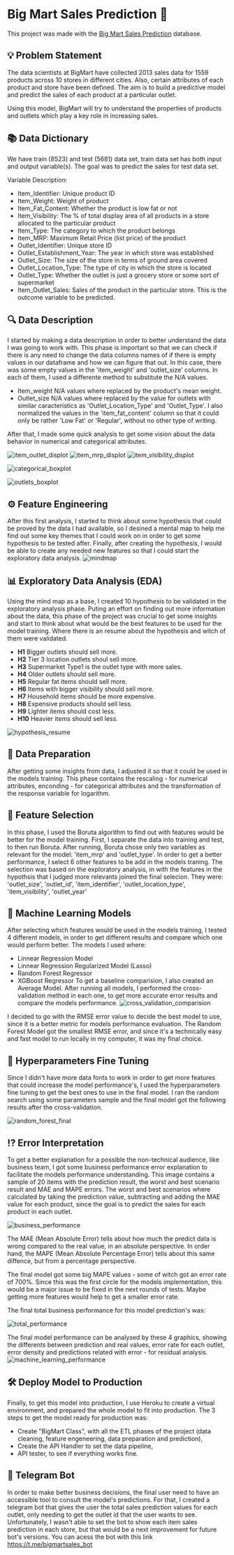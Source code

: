# Big Mart Sales Prediction 🛒

This project was made with the [Big Mart Sales Prediction](https://datahack.analyticsvidhya.com/contest/practice-problem-big-mart-sales-iii/) database. 

## 💡 Problem Statement
The data scientists at BigMart have collected 2013 sales data for 1559 products across 10 stores in different cities. Also, certain attributes of each product and store have been defined. The aim is to build a predictive model and predict the sales of each product at a particular outlet.

Using this model, BigMart will try to understand the properties of products and outlets which play a key role in increasing sales.

## 📚 Data Dictionary
We have train (8523) and test (5681) data set, train data set has both input and output variable(s). The goal was to predict the sales for test data set.

Variable	Description:
- Item_Identifier: Unique product ID
- Item_Weight: Weight of product
- Item_Fat_Content:	Whether the product is low fat or not
- Item_Visibility:	The % of total display area of all products in a store allocated to the particular product
- Item_Type:	The category to which the product belongs
- Item_MRP:	Maximum Retail Price (list price) of the product
- Outlet_Identifier:	Unique store ID
- Outlet_Establishment_Year:	The year in which store was established
- Outlet_Size:	The size of the store in terms of ground area covered
- Outlet_Location_Type:	The type of city in which the store is located
- Outlet_Type:	Whether the outlet is just a grocery store or some sort of supermarket
- Item_Outlet_Sales:	Sales of the product in the particular store. This is the outcome variable to be predicted.

## 🔍 Data Description
I started by making a data description in order to better understand the data I was going to work with. This phase is important so that we can check if there is any need to change the data columns names of if there is empty values in our dataframe and how we can figure that out.
In this case, there was some empty values in the 'item_weight' and 'outlet_size' columns. In each of them, I used a differente method to substitute the N/A values.
- Item_weight N/A values where replaced by the product's mean weight.
- Outlet_size N/A values where replaced by the value for outlets with similar caracteristics as 'Outlet_Location_Type' and 'Outlet_Type'. 
I also normalized the values in the 'item_fat_content' column so that it could only be rather 'Low Fat' or 'Regular', without no other type of writing.

After that, I made some quick analysis to get some vision about the data behavior in numerical and categorical attributes.

![item_outlet_displot](https://user-images.githubusercontent.com/82069205/138783940-8753e021-82ac-4fc3-bf62-938ea2820099.png)
![item_mrp_displot](https://user-images.githubusercontent.com/82069205/138783953-a3d69086-a7aa-4a9c-945b-8ab948867565.png)
![item_visibility_displot](https://user-images.githubusercontent.com/82069205/138783961-e7359ab7-4118-423e-bf57-be3c5c5fd5c9.png)

![categorical_boxplot](https://user-images.githubusercontent.com/82069205/138784076-f446fda7-fe65-4d99-95c5-fd1d3e7c94f2.PNG)

![outlets_boxplot](https://user-images.githubusercontent.com/82069205/138784085-240f90f4-34d6-4ed4-9731-878e0b53151f.PNG)

## ⚙ Feature Engineering
After this first analysis, I started to think about some hypothesis that could be proved by the data I had available, so I desined a mental map to help me find out some key themes that I could work on in order to get some hypothesis to be tested after. Finally, after creating the hypothesis, I would be able to create any needed new features so that I could start the exploratory data analysis.
![mindmap](https://user-images.githubusercontent.com/82069205/138784516-ec530c5e-5837-49a7-a5e5-ef4ef49021e8.png)

## 📊 Exploratory Data Analysis (EDA)
Using the mind map as a base, I created 10 hypothesis to be validated in the exploratory analysis phase. Puting an effort on finding out more information about the data, this phase of the project was crucial to get some insights and start to think about what would be the best features to be used for the model training. 
Where there is an resume about the hypothesis and witch of them were validated. 
- **H1** Bigger outlets should sell more.
- **H2** Tier 3 location outlets shoul sell more.
- **H3** Supermarket Type1 is the outlet type with more sales.
- **H4** Older outlets should sell more.
- **H5** Regular fat items should sell more.
- **H6** Items with bigger visibility should sell more.
- **H7** Household items should be more expensive.
- **H8** Expensive products should sell less.
- **H9** Lighter items should cost less.
- **H10** Heavier items should sell less.

![hypothesis_resume](https://user-images.githubusercontent.com/82069205/138785824-c7acc3bd-34e4-4e2e-acdc-71a0049dde77.PNG)

## 📍 Data Preparation
After getting some insights from data, I adjusted it so that it could be used in the models training. This phase contains the rescaling - for numerical attributes, enconding - for categorical attributes and the transformation of the response variable for logarithm. 

## 🎲 Feature Selection
In this phase, I used the Boruta algorithm to find out with features would be better for the model training. First, I separate the data into training and test, to then run Boruta.
After running, Boruta chose only two variables as relevant for the model: 'item_mrp' and 'outlet_type'.
In order to get a better performance, I select 6 other features to be add in the models traning. The selection was based on the exploratory analysis, in with the features in the hypothsis that I judged more relevants joined the final selecion. They were: 'outlet_size', 'outlet_id', 'item_identifier', 'outlet_location_type', 'item_visibility', 'outlet_year'

## 🤖 Machine Learning Models
After selecting which features would be used in the models training, I tested 4 different models, in order to get different results and compare which one would perform better.
The models I used where:
- Linnear Regression Model
- Linnear Regression Regularized Model (Lasso)
- Random Forest Regressor
- XGBoost Regressor
To get a baseline comparision, I also created an Average Model. After running all models, I performed the cross-validation method in each one, to get more accurate error results and compare the models performance.
![cross_validation_comparision](https://user-images.githubusercontent.com/82069205/138789518-791a6361-dd89-4b92-bd9f-554f0c39af5a.PNG)

I decided to go with the RMSE error value to decide the best model to use, since it is a better metric for models performance evaluation. The Random Forest Model got the smallest RMSE error, and since it's a technically easy and fast model to run locally in my computer, it was my final choice. 

## 🔦 Hyperparameters Fine Tuning
Since I didn't have more data fonts to work in order to get more features that could increase the model performance's, I used the hyperparameters fine tuning to get the best ones to use in the final model. I ran the random search using some parameters sample and the final model got the following results after the cross-validation.

![random_forest_final](https://user-images.githubusercontent.com/82069205/138790202-54099605-12e6-4875-a894-f7ce9e4d12a7.PNG)

## ⁉ Error Interpretation
To get a better explanation for a possible the non-technical audience, like business team, I got some business performance error explanation to facilitate the models performance understanding. This image contains a sample of 20 items with the prediction result, the worst and best scenario result and MAE and MAPE errors.
The worst and best scenarios where calculated by taking the prediction value, subtracting and adding the MAE value for each product, since the goal is to predict the sales for each product in each outlet.

![business_performance](https://user-images.githubusercontent.com/82069205/138791081-a4ab8b6b-ed46-4ff5-80c2-9893671eb740.png)

The MAE (Mean Absolute Error) tells about how much the predict data is wrong compared to the real value, in an absolute perspective. In order hand, the MAPE (Mean Absolute Percentage Error) tells about this same diffence, but from a percentage perspective. 

The final model got some big MAPE values - some of witch got an error rate of 700%. Since this was the first circle for the models implementation, this would be a major issue to be fixed in the next rounds of tests. Maybe getting more features would help to get a smaller error rate.

The final total business performance for this model prediction's was: 

![total_performance](https://user-images.githubusercontent.com/82069205/138792955-8d546041-4f47-4324-8c5c-8dc322bb813e.png)

The final model performance can be analysed by these 4 graphics, showing the differents between prediction and real values, error rate for each outlet, error density and predictions related with error - for residual analysis. 
![machine_learning_performance](https://user-images.githubusercontent.com/82069205/138793670-9ac31360-0714-4bdd-9176-1a33f73dc5da.PNG)

## 🛠 Deploy Model to Production
Finally, to get this model into production, I use Heroku to create a virtual environment, and prepared the whole model to fit into production.
The 3 steps to get the model ready for production was:
- Create "BigMart Class", with all the ETL phases of the project (data cleaning, feature engeneering, data preparation and prediction),
- Create the API Handler to set the data pipeline,
- API tester, to see if everything works fine.

## 📲 Telegram Bot 
In order to make better business decisions, the final user need to have an accessible tool to consult the model's predictions. For that, I created a telegram bot that gives the user the total sales prediction values for each outlet, only needing to get the outlet id that the user wants to see. Unfortunately, I wasn't able to set the bot to show each item sales prediction in each store, but that would be a next improvement for future bot's versions. You can acess the bot with this link https://t.me/bigmartsales_bot
